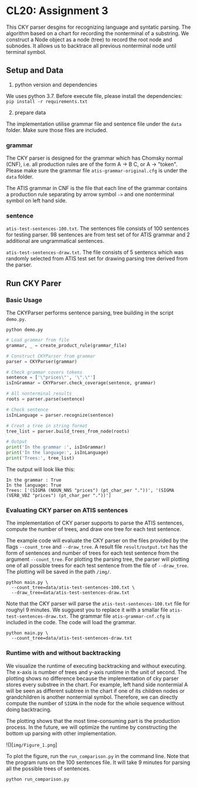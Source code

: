 # CL20: Assignment 3

This CKY parser desgins for recognizing language and syntatic parsing. The algorithm based on a chart for recording the nonterminal of a substring. We construct a Node object as a node (tree) to record the root node and subnodes. It allows us to backtrace all previous nonterminal node until terminal symbol.


## Setup and Data

1. python version and dependencies 

We uses python 3.7. Before execute file, please install the dependencies:
`pip install -r requirements.txt`

2. prepare data

The implementation utilise grammar file and sentence file under the `data` folder. Make sure those files are included.

### grammar

The CKY parser is designed for the grammar which has Chomsky normal (CNF), i.e. all production rules are of the form A -> B C, or A -> "token". Please make sure the grammar file `atis-grammar-original.cfg` is under the `data` folder.

The ATIS grammar in CNF is the file that each line of the grammar contains a production rule separating by arrow symbol `->`  and one nonterminal symbol on left hand side.

### sentence

`atis-test-sentences-100.txt`.  The sentences file consists of 100 sentences for testing parser. 98 sentences are from test set of for ATIS grammar and 2 additional are ungrammatical sentences.

`atis-test-sentences-draw.txt`.  The file consists of 5 sentencs which was randomly selected from ATIS test set for drawing parsing tree derived from the parser. 


## Run CKY Parer

### Basic Usage

The CKYParser performs sentence parsing, tree building in the script `demo.py`.

```
python demo.py
```

```python
# Load grammar from file
grammar, _ = create_product_rule(grammar_file)

# Construct CKYParser from grammar
parser = CKYParser(grammar)

# Check grammar covers tokens
sentence = ['\"prices\"', '\".\"']
isInGrammar = CKYParser.check_coverage(sentence, grammar)

# All nonterminal results
roots = parser.parse(sentence)

# Check sentence 
isInLanguage = parser.recognize(sentence)

# Creat a tree in string format
tree_list = parser.build_trees_from_node(roots)

# Output
print('In the grammar :', isInGrammar)
print('In the language:', isInLanguage)
print('Trees:', tree_list)
```

The output will look like this:
```
In the grammar : True
In the language: True
Trees: ['(SIGMA (NOUN_NNS "prices") (pt_char_per "."))', '(SIGMA (VERB_VBZ "prices") (pt_char_per "."))']
```

### Evaluating CKY parser on ATIS sentences 

The implementation of CKY parser supports to parse the ATIS sentences, compute the number of trees, and draw
one tree for each test sentence.

The example code will evaluate the CKY parser on the files provided by the flags `--count_tree`  and `--draw_tree`. A result file `result/output.txt` has the form of sentences and number of trees for each test sentence from the argument `--count_tree`. For plotting the parsing tree, the parser will plotting one of all possible trees for each test sentence from the file of `--draw_tree`. The plotting will be saved in the path `/img/`. 

```
python main.py \
  --count_tree=data/atis-test-sentences-100.txt \
  --draw_tree=data/atis-test-sentences-draw.txt
```

Note that the CKY parser will parse the `atis-test-sentences-100.txt` file for roughyl 9 minutes. We sugguest you to replace it with a smallar file `atis-test-sentences-draw.txt`. The grammar file `atis-grammar-cnf.cfg` is included in the code. The code will load the grammar.

```
python main.py \
  --count_tree=data/atis-test-sentences-draw.txt
```

### Runtime with and without backtracking

We visualize the runtime of executing backtracking and without executing. The x-axis is number of trees and y-axis runtime in the unit of second. The plotting shows no difference because the implementation of cky parser stores every substree in the chart. For example, left hand side nontermial A will be seen as different subtree in the chart if one of its children nodes or grandchildren is another nontermial symbol. Therefore, we can directly compute the number of `SIGMA` in the node for the whole sequence without doing backtracing. 

The plotting shows that the most time-consuming part is the production process. In the future, we will optimize the runtime by constructing the bottom up parsing 
with other implementation. 

!()[`img/Figure_1.png`]

To plot the figure, run the `run_comparison.py` in the command line. Note that the program runs on the 100 sentences file. It will take 9 minutes for parsing all the possible trees of sentences.

```
python run_comparison.py
```

